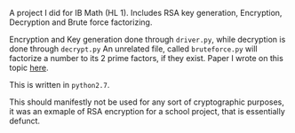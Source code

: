 A project I did for IB Math (HL 1). Includes RSA key generation, Encryption, Decryption and Brute force factorizing.

Encryption and Key generation done through `driver.py`, while decryption is done through `decrypt.py`
An unrelated file, called `bruteforce.py` will factorize a number to its 2 prime factors, if they exist.
Paper I wrote on this topic [here](https://drive.google.com/file/d/0BzDRGkEPTyY_NlhiMUZKdlRWSFU/view?usp=sharing).

This is written in `python2.7`.

This should manifestly not be used for any sort of cryptographic purposes, it was an exmaple of RSA encryption for a school project, that is essentially defunct.
